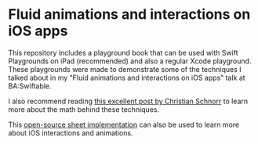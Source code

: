 # Fluid animations and interactions on iOS apps

This repository includes a playground book that can be used with Swift Playgrounds on iPad (recommended) and also a regular Xcode playground. These playgrounds were made to demonstrate some of the techniques I talked about in my "Fluid animations and interactions on iOS apps" talk at BA:Swiftable.

I also recommend reading [this excellent post by Christian Schnorr](https://medium.com/ios-os-x-development/demystifying-uikit-spring-animations-2bb868446773) to learn more about the math behind these techniques.

This [open-source sheet implementation](https://github.com/insidegui/sheet) can also be used to learn more about iOS interactions and animations.